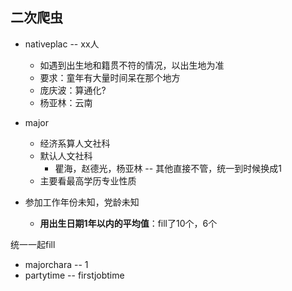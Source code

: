 ## 二次爬虫

* nativeplac -- xx人

  * 如遇到出生地和籍贯不符的情况，以出生地为准
  * 要求：童年有大量时间呆在那个地方
  * 庞庆波：算通化?
  * 杨亚林：云南

* major
  * 经济系算人文社科
  * 默认人文社科
    * 瞿海，赵德光，杨亚林 -- 其他直接不管，统一到时候换成1
  * 主要看最高学历专业性质

* 参加工作年份未知，党龄未知

  * **用出生日期1年以内的平均值**：fill了10个，6个

  

统一一起fill

* majorchara -- 1
* partytime -- firstjobtime 



